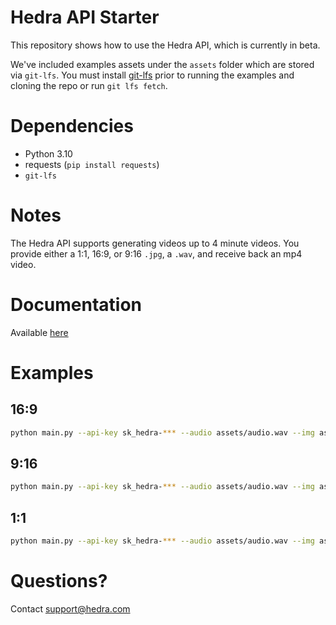 # Hedra API Starter

This repository shows how to use the Hedra API, which is currently in beta.

We've included examples assets under the `assets` folder which are stored via `git-lfs`. You must install [git-lfs](https://git-lfs.com) prior to running the examples and cloning the repo or run `git lfs fetch`.

# Dependencies

* Python 3.10
* requests (`pip install requests`)
* `git-lfs`

# Notes

The Hedra API supports generating videos up to 4 minute videos. You provide either a 1:1, 16:9, or 9:16 `.jpg`, a `.wav`, and receive back an mp4 video.

# Documentation

Available [here](https://www.hedra.com/docs)

# Examples

## 16:9

```bash
python main.py --api-key sk_hedra-*** --audio assets/audio.wav --img assets/16_9.jpg --ar 16:9 --canary
```

## 9:16

```bash
python main.py --api-key sk_hedra-*** --audio assets/audio.wav --img assets/9_16.jpg --ar 9:16 --canary
```

## 1:1

```bash
python main.py --api-key sk_hedra-*** --audio assets/audio.wav --img assets/1:1.jpg --ar 1:1 --canary
```

# Questions?

Contact support@hedra.com
